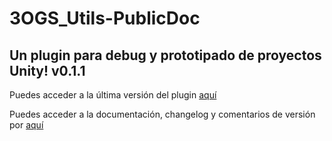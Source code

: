 # 3OGS_Utils-PublicDoc

Un plugin para debug y prototipado de proyectos Unity!
v0.1.1
---

Puedes acceder a la última versión del plugin [aquí](https://github.com/jLautaroCabral-3OGs/3OGS_Utils-PublicDoc/releases/tag/Release)
  
Puedes acceder a la documentación, changelog y comentarios de versión por [aquí](https://jlautarocabral-3ogs.github.io/3OGS_Utils-PublicDoc/index.html)
